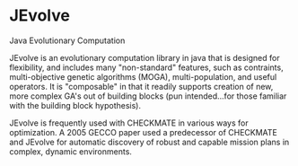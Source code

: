 # JEvolve
Java Evolutionary Computation

JEvolve is an evolutionary computation library in java that is designed for flexibility, and includes many "non-standard" 
features, such as contraints, multi-objective genetic algorithms (MOGA), multi-population, and useful operators. It is
"composable" in that it readily supports creation of new, more complex GA's out of building blocks (pun intended...for those 
familiar with the building block hypothesis). 

JEvolve is frequently used with CHECKMATE in various ways for optimization. A 2005 GECCO paper used a predecessor of
CHECKMATE and JEvolve for automatic discovery of robust and capable mission plans in complex, dynamic environments.
